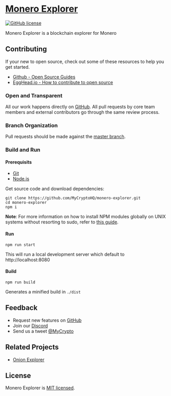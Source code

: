 # [Monero Explorer]()

[![GitHub license](https://img.shields.io/badge/license-MIT-blue.svg)](./LICENSE)

Monero Explorer is a blockchain explorer for Monero

## Contributing

If your new to open source, check out some of these resources to help you get started.
- [Github - Open Source Guides ](https://opensource.guide)
- [EggHead.io - How to contribute to open source](https://egghead.io/courses/how-to-contribute-to-an-open-source-project-on-github?utm_content=buffer1fee7&utm_medium=social&utm_source=twitter.com&utm_campaign=buffer)

### Open and Transparent

All our work happens directly on [GitHub](https://github.com/MyCryptoHQ/monero-explorer). All pull requests by core team members and external contributors go through the same review process.

### Branch Organization 

Pull requests should be made against the [master branch](https://github.com/MyCryptoHQ/monero-explorer/tree/master). 

### Build and Run

#### Prerequisits

- [Git](https://git-scm.com/)
- [Node.js](https://nodejs.org/en/)

Get source code and download dependencies:

```
git clone https://github.com/MyCryptoHQ/monero-explorer.git
cd monero-explorer
npm i
```

__Note__: For more information on how to install NPM modules globally on UNIX systems without resorting to sudo, refer to [this guide](http://www.johnpapa.net/how-to-use-npm-global-without-sudo-on-osx/).

#### Run


`npm run start`

This will run a local development server which default to http://localhost:8080

#### Build 

`npm run build`

Generates a minified build in `./dist`

## Feedback

* Request new features on [GitHub](https://github.com/MyCryptoHQ/monero-explorer/issues?q=is%3Aissue+is%3Aopen+sort%3Aupdated-desc)
* Join our [Discord](https://discord.gg/hGV8C5c)
* Send us a tweet [@MyCrypto](https://twitter.com/mycrypto?lang=en)

## Related Projects

* [Onion Explorer](https://github.com/moneroexamples/onion-monero-blockchain-explorer)

## License

Monero Explorer is [MIT licensed]().
